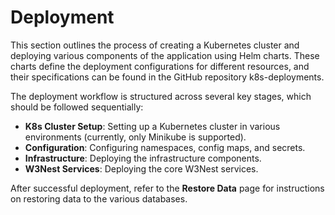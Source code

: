 # Deployment

<!--
Domain name: `w3nest.org`

Managed by `godaddy`: `https://dcc.godaddy.com/control/portfolio/w3nest.org/settings`
Logged in with Google's `reinisch.gui@gmail.com` account.

See https://developer.godaddy.com/ 

For minikube, a **A record** has been created (to map to minikube.w3nest.org)
-->

This section outlines the process of creating a Kubernetes cluster and deploying various components of the
application using Helm charts. 
These charts define the deployment configurations for different resources, and their specifications can be found in 
the GitHub repository <github-link target="k8s-deployments">k8s-deployments</github-link>.

The deployment workflow is structured across several key stages, which should be followed sequentially:

- **<cross-link target="deploy.cluster-setup">K8s Cluster Setup</cross-link>**: Setting up a Kubernetes cluster in 
  various environments (currently, only Minikube is supported).
- **<cross-link target="deploy.config">Configuration</cross-link>**: Configuring namespaces, config maps, and secrets.
- **<cross-link target="deploy.infra">Infrastructure</cross-link>**: Deploying the infrastructure components.
- **<cross-link target="deploy.w3nest">W3Nest Services</cross-link>**: Deploying the core W3Nest services.

After successful deployment, refer to the **<cross-link target="db.restore">Restore Data</cross-link>** page for 
instructions on restoring data to the various databases.

